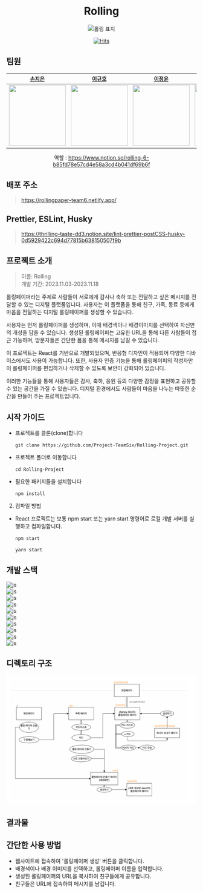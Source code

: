 <div align="center">
<h1>Rolling</h1>
</div>

<p align="center">
<img width="300" alt="롤링 표지" src="https://github.com/Project-TeamSix/Rolling-Project/assets/101032270/b06907ab-2d69-428d-8ee8-1d6dc1a4201a">
</p>

<div align="center">

[![Hits](https://hits.seeyoufarm.com/api/count/incr/badge.svg?url=https%3A%2F%2Fgithub.com%2FProject-TeamSix%2FRolling-Project&count_bg=%2379C83D&title_bg=%23555555&icon=&icon_color=%23E7E7E7&title=hits&edge_flat=false)](https://hits.seeyoufarm.com)

</div>

## 팀원

<div align="center">

|                            [손지은](https://github.com/wise-Ag)                            |                      [이규호](https://github.com/leegyuho-programer)                       |                           [이정윤](https://github.com/lsc58461)                           |                              [정진호](https://github.com/ayden94)                               |                           [조연아](https://github.com/yunajoe)                            |
| :----------------------------------------------------------------------------------------: | :----------------------------------------------------------------------------------------: | :---------------------------------------------------------------------------------------: | :---------------------------------------------------------------------------------------------: | :---------------------------------------------------------------------------------------: |
| <img src="https://avatars.githubusercontent.com/u/144668146?v=4" width="150" height="160"> | <img src="https://avatars.githubusercontent.com/u/101032270?v=4" width="150" height="160"> | <img src="https://avatars.githubusercontent.com/u/79037820?v=4" width="150" height="160"> | <img src="https://avatars.githubusercontent.com/u/144667387?s=64&v=4" width="150" height="160"> | <img src="https://avatars.githubusercontent.com/u/86518113?v=4" width="150" height="160"> |

역할 : https://www.notion.so/rolling-6-b85fd78e57cd4e58a3cd4b041df69b6f

</div>

## 배포 주소

> https://rollingpaper-team6.netlify.app/<br>

## Prettier, ESLint, Husky

> https://thrilling-taste-dd3.notion.site/lint-prettier-postCSS-husky-0d5929422c694d77815b638150507f9b

## 프로젝트 소개

> 이름: Rolling<br>
> 개발 기간: 2023.11.03-2023.11.18<br>

롤링페이퍼라는 주제로 사람들이 서로에게 감사나 축하 또는 전달하고 싶은 메시지를 전달할 수 있는 디지털 플랫폼입니다. 사용자는 이 플랫폼을 통해 친구, 가족, 동료 등에게 마음을 전달하는 디지털 롤링페이퍼를 생성할 수 있습니다.

사용자는 먼저 롤링페이퍼를 생성하며, 이때 배경색이나 배경이미지를 선택하여 자신만의 개성을 담을 수 있습니다. 생성된 롤링페이퍼는 고유한 URL을 통해 다른 사람들이 접근 가능하며, 방문자들은 간단한 폼을 통해 메시지를 남길 수 있습니다.

이 프로젝트는 React를 기반으로 개발되었으며, 반응형 디자인이 적용되어 다양한 디바이스에서도 사용이 가능합니다. 또한, 사용자 인증 기능을 통해 롤링페이퍼의 작성자만이 롤링페이퍼를 편집하거나 삭제할 수 있도록 보안이 강화되어 있습니다.

이러한 기능들을 통해 사용자들은 감사, 축하, 응원 등의 다양한 감정을 표현하고 공유할 수 있는 공간을 가질 수 있습니다. 디지털 환경에서도 사람들이 마음을 나누는 따뜻한 순간을 만들어 주는 프로젝트입니다.

## 시작 가이드

- 프로젝트를 클론(clone)합니다
  ```
  git clone https://github.com/Project-TeamSix/Rolling-Project.git
  ```
- 프로젝트 폴더로 이동합니다
  ```
  cd Rolling-Project
  ```
- 필요한 패키지들을 설치합니다
  ```
  npm install
  ```

2. 컴파일 방법

- React 프로젝트는 보통 npm start 또는 yarn start 명령어로 로컬 개발 서버를 실행하고 컴파일합니다.
  ```
  npm start
  ```
  ```
  yarn start
  ```

## 개발 스택

![js](https://img.shields.io/badge/JavaScript-F7DF1E?style=flat&logo=JavaScript&logoColor=white)<br>
![js](https://img.shields.io/badge/React-61DAFB?style=flat&logo=React&logoColor=white)<br>
![js](https://img.shields.io/badge/HTML-E34F26?style=flat&logo=HTML5&logoColor=white)<br>
![js](https://img.shields.io/badge/CSS-1572B6?style=flat&logo=CSS3&logoColor=white)<br>
![js](https://img.shields.io/badge/eslint-4B32C3?style=flat&logo=ESLint&logoColor=white)<br>
![js](https://img.shields.io/badge/prettier-F7B93E?style=flat&logo=Prettier&logoColor=white)<br>
![js](https://img.shields.io/badge/github-181717?style=flat&logo=GitHub&logoColor=white)<br>
![js](https://img.shields.io/badge/cssmodules-000000?style=flat&logo=CSSModules&logoColor=white)<br>
![js](https://img.shields.io/badge/visualstudiocode-007ACC?style=flat&logo=VisualStudioCode&logoColor=white)<br>
![js](https://img.shields.io/badge/npm-CB3837?style=flat&logo=npm&logoColor=white)<br>

## 디렉토리 구조

<img width="600" alt="구조도" src="./src/assets/images/etc/construction.png">

## 결과물

## 간단한 사용 방법

- 웹사이트에 접속하여 '롤링페이퍼 생성' 버튼을 클릭합니다.
- 배경색이나 배경 이미지를 선택하고, 롤링페이퍼 이름을 입력합니다.
- 생성된 롤링페이퍼의 URL을 복사하여 친구들에게 공유합니다.
- 친구들은 URL에 접속하여 메시지를 남깁니다.
